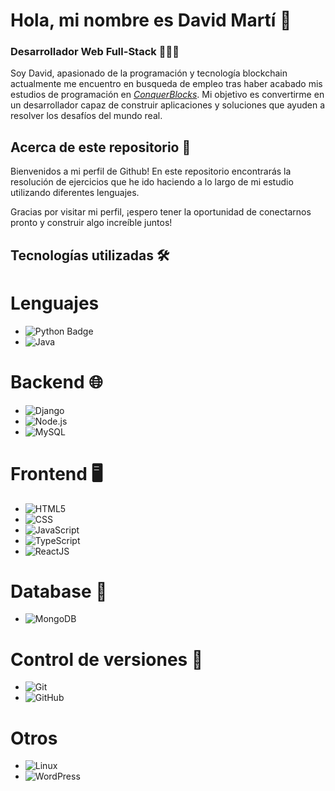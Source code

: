 # Hola, mi nombre es David Martí 👋
### Desarrollador Web Full-Stack 👨🏻‍💻



Soy David, apasionado de la programación y tecnología blockchain actualmente me encuentro en busqueda de empleo tras haber acabado mis estudios de programación en [*ConquerBlocks*](https://www.conquerblocks.com). Mi objetivo es convertirme en un desarrollador capaz de construir aplicaciones y soluciones que ayuden a resolver los desafíos del mundo real. 

## Acerca de este repositorio 📁

Bienvenidos a mi perfil de Github! En este repositorio encontrarás la resolución de ejercicios que he ido haciendo a lo largo de mi estudio utilizando diferentes lenguajes.

Gracias por visitar mi perfil, ¡espero tener la oportunidad de conectarnos pronto y construir algo increíble juntos!

## Tecnologías utilizadas 🛠️

# Lenguajes
- <img src="https://img.shields.io/badge/Python-blue?style=flat&logo=python&labelColor=black&color=blue" alt="Python Badge">
- ![Java](https://img.shields.io/badge/Java-%23000000?style=flat&logo=java&labelColor=black&color=%23000000)

# Backend 🌐
- ![Django](https://img.shields.io/badge/Django-%23000000?style=flat&logo=django&labelColor=black&color=%23000000)
- ![Node.js](https://img.shields.io/badge/Node.js-%23000000?style=flat&logo=node.js&labelColor=black&color=%23000000)
- ![MySQL](https://img.shields.io/badge/MySQL-%234479A1?style=flat&logo=mysql&labelColor=black&color=%234479A1)

# Frontend 🖥️
- ![HTML5](https://img.shields.io/badge/-HTML5-%23000000?style=flat-square&logo=html5&logoColor=%23E34F26)
- ![CSS](https://img.shields.io/badge/CSS-%231572B6?style=flat&logo=css3&labelColor=black&color=%231572B6)
- ![JavaScript](https://img.shields.io/badge/JavaScript-%23F7DF1E?style=flat&logo=javascript&labelColor=black&color=%23F7DF1E)
- ![TypeScript](https://img.shields.io/badge/TypeScript-%233178C6?style=flat&logo=typescript&labelColor=black&color=%233178C6)
- ![ReactJS](https://img.shields.io/badge/ReactJS-%2361DAFB?style=flat&logo=react&labelColor=black&color=%2361DAFB)

# Database 💾
- ![MongoDB](https://img.shields.io/badge/MongoDB-%23000000?style=flat&logo=mongodb&labelColor=black&color=%23000000)

# Control de versiones 🔧
- ![Git](https://img.shields.io/badge/Git-%23F1502F?style=flat&logo=git&labelColor=black&color=%23F1502F)
- ![GitHub](https://img.shields.io/badge/GitHub-%23121011?style=flat&logo=github&labelColor=black&color=%23121011)

# Otros
- ![Linux](https://img.shields.io/badge/Linux-%23000000?style=flat&logo=linux&labelColor=black&color=%23000000)
- ![WordPress](https://img.shields.io/badge/WordPress-%23000000?style=flat&logo=wordpress&labelColor=black&color=%23000000)
